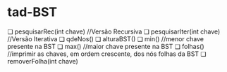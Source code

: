 # tad-BST
❑ pesquisarRec(int chave) //Versão Recursiva
❑ pesquisarIter(int chave) //Versão Iterativa
❑ qdeNos()
❑ alturaBST()
❑ min() //menor chave presente na BST
❑ max() //maior chave presente na BST
❑ folhas() //imprimir as chaves, em ordem crescente, dos nós folhas da BST
❑ removerFolha(int chave)
